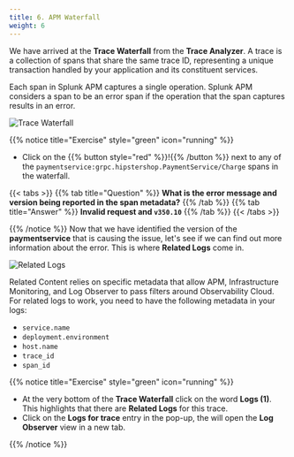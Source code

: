 ```yaml
---
title: 6. APM Waterfall
weight: 6
---
```


We have arrived at the **Trace Waterfall** from the **Trace Analyzer**. A trace is a collection of spans that share the same trace ID, representing a unique transaction handled by your application and its constituent services.

Each span in Splunk APM captures a single operation. Splunk APM considers a span to be an error span if the operation that the span captures results in an error.

![Trace Waterfall](../images/apm-trace-waterfall.png)

{{% notice title="Exercise" style="green" icon="running" %}}

* Click on the {{% button style="red"  %}}!{{% /button %}} next to any of the `paymentservice:grpc.hipstershop.PaymentService/Charge` spans in the waterfall.

{{< tabs >}}
{{% tab title="Question" %}}
**What is the error message and version being reported in the span metadata?**
{{% /tab %}}
{{% tab title="Answer" %}}
**Invalid request and `v350.10`**
{{% /tab %}}
{{< /tabs >}}

{{% /notice %}}
Now that we have identified the version of the **paymentservice** that is causing the issue, let's see if we can find out more information about the error. This is where **Related Logs** come in.

![Related Logs](../images/apm-related-logs.png)

Related Content relies on specific metadata that allow APM, Infrastructure Monitoring, and Log Observer to pass filters around Observability Cloud. For related logs to work, you need to have the following metadata in your logs:

* `service.name`
* `deployment.environment`
* `host.name`
* `trace_id`
* `span_id`

{{% notice title="Exercise" style="green" icon="running" %}}

* At the very bottom of the **Trace Waterfall** click on the word **Logs (1)**. This highlights that there are **Related Logs** for this trace.
* Click on the **Logs for trace** entry in the pop-up, the will open the **Log Observer** view in a new tab.

{{% /notice %}}
